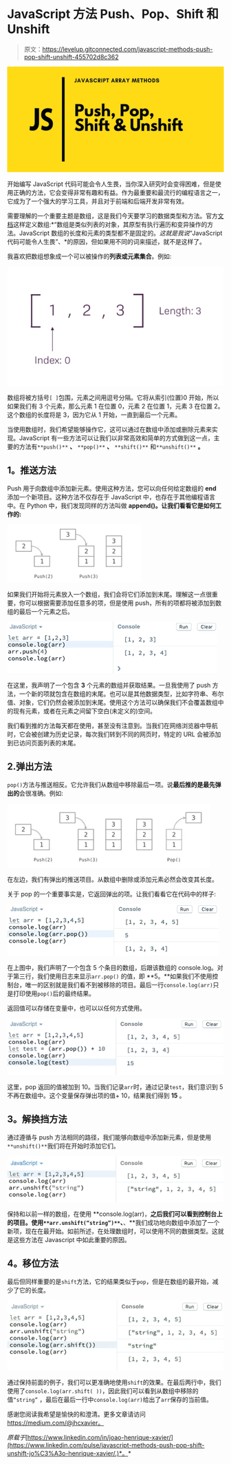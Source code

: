 # JavaScript 方法 Push、Pop、Shift 和 Unshift

> 原文：<https://levelup.gitconnected.com/javascript-methods-push-pop-shift-unshift-455702d8c362>

![](img/0d46c7647e68d6107f0ceb252e1a4604.png)

开始编写 JavaScript 代码可能会令人生畏，当你深入研究时会变得困难，但是使用正确的方法，它会变得非常有趣和有益。作为最重要和最流行的编程语言之一，它成为了一个强大的学习工具，并且对于前端和后端开发非常有效。

需要理解的一个重要主题是数组，这是我们今天要学习的数据类型和方法。官方[文档](https://developer.mozilla.org/en-US/docs/Web/JavaScript/Reference/Global_Objects/Array)这样定义数组:*“数组是类似列表的对象，其原型有执行遍历和变异操作的方法。JavaScript 数组的长度和元素的类型都不是固定的。*这就是我说*“JavaScript 代码可能令人生畏”、*的原因，但如果用不同的词来描述，就不是这样了。

我喜欢把数组想象成一个可以被操作的**列表或元素集合**。例如:

![](img/a8767746189b27452523874b08828660.png)

数组将被方括号`[ ]`包围，元素之间用逗号分隔。它将从索引(位置)0 开始，所以如果我们有 3 个元素，那么元素 1 在位置 0，元素 2 在位置 1，元素 3 在位置 2。这个数组的长度将是 3，因为它从 1 开始，一直到最后一个元素。

当使用数组时，我们希望能够操作它，这可以通过在数组中添加或删除元素来实现。JavaScript 有一些方法可以让我们以非常高效和简单的方式做到这一点，主要的方法有`**push()**` **、** `**pop()**` **、** `**shift()**` 和`**unshift()**` **。**

## **1。推送方法**

Push 用于向数组中添加新元素。使用这种方法，您可以向任何给定数组的 **end** 添加一个新项目。这种方法不仅存在于 JavaScript 中，也存在于其他编程语言中。在 Python 中，我们发现同样的方法叫做 **append()。让我们看看它是如何工作的:**

![](img/c2732de1fe60c0d3f47bc20be843d87e.png)

如果我们开始将元素放入一个数组，我们会将它们添加到末尾。理解这一点很重要，你可以根据需要添加任意多的项，但是使用 push，所有的项都将被添加到数组的最后一个元素之后。

![](img/0e684e65f0a4c3f4c8efa95a0e37dc3f.png)

在这里，我声明了一个包含 **3** 个元素的数组并获取结果。一旦我使用了 push 方法，一个新的项就包含在数组的末尾。也可以是其他数据类型，比如字符串、布尔值、对象，它们仍然会被添加到末尾。使用这个方法可以确保我们不会覆盖数组中的现有元素，或者在元素之间留下空白(未定义的)空间。

我们看到推的方法每天都在使用，甚至没有注意到。当我们在网络浏览器中导航时，它会被创建为历史记录，每次我们转到不同的网页时，特定的 URL 会被添加到已访问页面列表的末尾。

## 2.**弹出方法**

`pop()`方法与推送相反。它允许我们从数组中移除最后一项。说**最后推的是最先弹出的**会很准确。例如:

![](img/aaa5b21e57c402310ee7d9150b7ff470.png)

在左边，我们有弹出的推送项目。从数组中删除或添加元素必然会改变其长度。

关于 pop 的一个重要事实是，它返回弹出的项。让我们看看它在代码中的样子:

![](img/29781739f5c7c7e91b474eea19717967.png)

在上图中，我们声明了一个包含 5 个条目的数组，后跟该数组的 console.log。对于第三行，我们使用日志来显示`arr.pop()` 的值，即 **5。**如果我们不使用控制台，唯一的区别就是我们看不到被移除的项目。最后一行`console.log(arr)`只是打印使用`pop()`后的最终结果。

返回值可以存储在变量中，也可以以任何方式使用。

![](img/59c6e360ac000ba9593fc298f84bb43c.png)

这里，pop 返回的值被加到 10。当我们记录`arr`时，通过记录`test`，我们意识到 5 不再在数组中。这个变量保存弹出项的值+ 10，结果我们得到 **15** 。

## **3。解换挡方法**

通过遵循与 push 方法相同的路径，我们能够向数组中添加新元素，但是使用`**unshift()**`我们将在开始时添加它们。

![](img/4a6d6599cb1a9f9d4b2780a815255cfa.png)

保持和以前一样的数组，在使用 **console.log(arr)，**之后我们可以看到控制台上的项目。使用`**arr.unshift(“string”)**`、**、**我们成功地向数组中添加了一个新项，现在在最开始。如前所述，在处理数组时，可以使用不同的数据类型。这就是这些方法在 Javascript 中如此重要的原因。

## **4。移位方法**

最后但同样重要的是`shift`方法，它的结果类似于`pop`，但是在数组的最开始，减少了它的长度。

![](img/2776856e91c5bb8c3776032b2ea24fb4.png)

通过保持前面的例子，我们可以更准确地使用`shift`的效果。在最后两行中，我们使用了`console.log(arr.shift( ))`，因此我们可以看到从数组中移除的值`“string”` ，最后在最后一行中`console.log(arr)`给出了`arr`保存的当前值。

感谢您阅读我希望是愉快的和澄清。更多文章请访问 https://medium.com/@jhcxavier。

*原载于*[https://www.linkedin.com/in/joao-henrique-xavier/](https://www.linkedin.com/pulse/javascript-methods-push-pop-shift-unshift-jo%C3%A3o-henrique-xavier/.)*。*